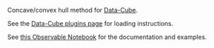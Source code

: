 Concave/convex hull method for [Data-Cube](https://gjmcn.github.io/data-cube).

See the [Data-Cube plugins page](https://gjmcn.github.io/data-cube/index.html?plugins) for loading instructions.

See [this Observable Notebook](https://beta.observablehq.com/@gjmcn/data-cube-polygon-and-hull-plugins) for the documentation and examples.